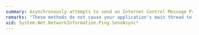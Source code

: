 ```yaml
---
summary: Asynchronously attempts to send an Internet Control Message Protocol (ICMP) echo message to a computer, and receive a corresponding ICMP echo reply message from that computer.
remarks: "These methods do not cause your application's main thread to block. If you want to block while waiting for the ICMP echo reply message, use the <xref:System.Net.NetworkInformation.Ping.Send%2A> methods.  \n  \n> [!NOTE]\n>  The IP address returned by any of the <xref:System.Net.NetworkInformation.Ping.SendAsync%2A> methods can originate from a malicious remote computer. Do not connect to the remote computer using this. Use DNS to determine the IP address of the machine to which you want to connect."
uid: System.Net.NetworkInformation.Ping.SendAsync*
---
```

